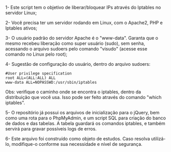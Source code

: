 1- Este script tem o objetivo de liberar/bloquear IPs através do Iptables no servidor Linux;

2- Você precisa ter um servidor rodando em Linux, com o Apache2, PHP e Iptables ativos;

3- O usuário padrão do servidor Apache é o "www-data". Garanta que o mesmo recebeu liberação como super usuário (sudo), sem senha, acessando o arquivo sudoers pelo comando "visudo" (acesse esse comando no Linux pelo root);

4- Sugestão de configuração do usuário, dentro do arquivo sudoers:

`#User privilege specification`<br/>
`root ALL=(ALL:ALL) ALL`<br/>
`www-data ALL=NOPASSWD:/usr/sbin/iptables`<br/>

Obs: verifique o caminho onde se encontra o iptables, dentro da distribuição que você usa. Isso pode ser feito através do comando "which iptables".

5- O repositório já possui os arquivos de inicialização para o jQuery, bem como uma rota para o PhpMyAdmin, e um script SQL para criação do banco de dados e das tabelas. A tabela guardará os comandos iptables, e também servirá para gravar possíveis logs de erros.

6- Este arquivo foi construído como objeto de estudos. Caso resolva utilizá-lo, modifique-o conforme sua necessidade e nível de segurança.
